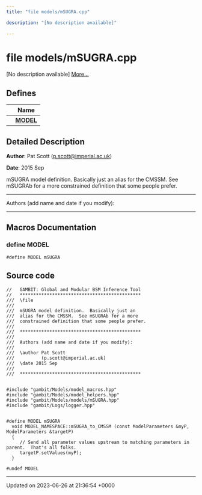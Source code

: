 ```yaml
---
title: "file models/mSUGRA.cpp"

description: "[No description available]"

---
```


# file models/mSUGRA.cpp

[No description available] [More...](#detailed-description)

## Defines

|                | Name           |
| -------------- | -------------- |
|  | **[MODEL](/documentation/code/files/msugra_8cpp/#define-model)**  |

## Detailed Description


**Author**: Pat Scott ([p.scott@imperial.ac.uk](mailto:p.scott@imperial.ac.uk)) 

**Date**: 2015 Sep

mSUGRA model definition. Basically just an alias for the CMSSM. See mSUGRAb for a more constrained definition that some people prefer.



------------------

Authors (add name and date if you modify):



------------------




## Macros Documentation

### define MODEL

```
#define MODEL mSUGRA
```


## Source code

```
//   GAMBIT: Global and Modular BSM Inference Tool
//   *********************************************
///  \file
///
///  mSUGRA model definition.  Basically just an
///  alias for the CMSSM.  See mSUGRAb for a more
///  constrained definition that some people prefer.
///
///  *********************************************
///
///  Authors (add name and date if you modify):
///
///  \author Pat Scott
///          (p.scott@imperial.ac.uk)
///  \date 2015 Sep
///
///  *********************************************


#include "gambit/Models/model_macros.hpp"
#include "gambit/Models/model_helpers.hpp"
#include "gambit/Models/models/mSUGRA.hpp"
#include "gambit/Logs/logger.hpp"


#define MODEL mSUGRA
  void MODEL_NAMESPACE::mSUGRA_to_CMSSM (const ModelParameters &myP, ModelParameters &targetP)
  {
     // Send all parameter values upstream to matching parameters in parent.  That's all folks.
     targetP.setValues(myP);
  }

#undef MODEL
```


-------------------------------

Updated on 2023-06-26 at 21:36:54 +0000
